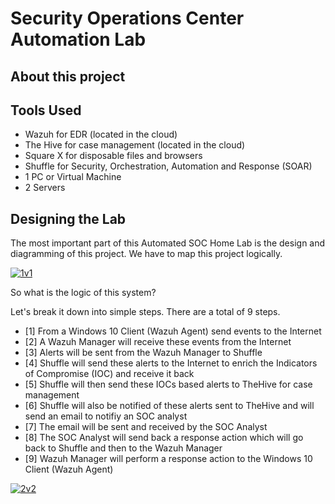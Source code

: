 # Security Operations Center Automation Lab

## About this project

## Tools Used
- Wazuh for EDR (located in the cloud)
- The Hive for case management (located in the cloud)
- Square X for disposable files and browsers
- Shuffle for Security, Orchestration, Automation and Response (SOAR)
- 1 PC or Virtual Machine
- 2 Servers
  

## Designing the Lab

The most important part of this Automated SOC Home Lab is the design and diagramming of this project.
We have to map this project logically.

<a href="https://ibb.co/h1JTdyP"><img src="https://i.ibb.co/vv6MdH7/1v1.png" alt="1v1" border="0"></a>

So what is the logic of this system?

Let's break it down into simple steps.
There are a total of 9 steps.

- [1] From a Windows 10 Client (Wazuh Agent) send events to the Internet
- [2] A Wazuh Manager will receive these events from the Internet
- [3] Alerts will be sent from the Wazuh Manager to Shuffle
- [4] Shuffle will send these alerts to the Internet to enrich the Indicators of Compromise (IOC) and receive it back
- [5] Shuffle will then send these IOCs based alerts to TheHive for case management
- [6] Shuffle will also be notified of these alerts sent to TheHive and will send an email to notifiy an SOC analyst 
- [7] The email will be sent and received by the SOC Analyst
- [8] The SOC Analyst will send back a response action which will go back to Shuffle and then to the Wazuh Manager
- [9] Wazuh Manager will perform a response action to the Windows 10 Client (Wazuh Agent)


<a href="https://ibb.co/Hx5Z7DS"><img src="https://i.ibb.co/Gtzm7v6/2v2.png" alt="2v2" border="0"></a>
